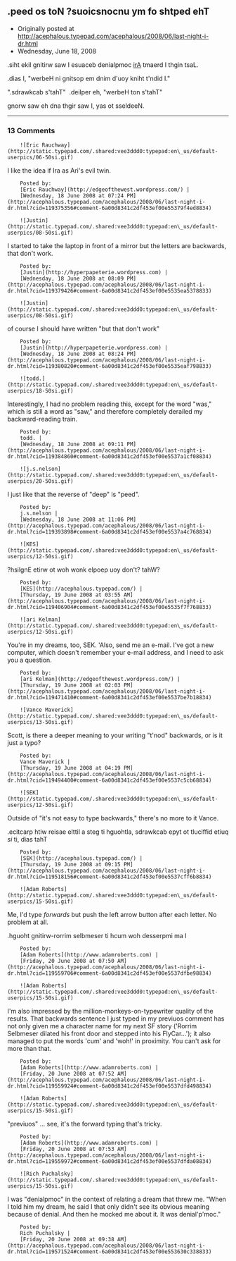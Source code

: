 ## .peed os toN ?suoicsnocnu ym fo shtped ehT

 * Originally posted at http://acephalous.typepad.com/acephalous/2008/06/last-night-i-dr.html
 * Wednesday, June 18, 2008



.siht ekil gnitirw saw I esuaceb denialpmoc [irA](http://edgeofthewest.wordpress.com/) tmaerd I thgin tsaL.

.dias I, "werbeH ni gnitsop em dnim d'uoy kniht t'ndid I."

".sdrawkcab s'tahT"  .deilper eh, "werbeH ton s'tahT"

gnorw saw eh dna thgir saw I, yas ot sseldeeN. 

		

* * *

### 13 Comments 

		

                
[]()

	

		![Eric Rauchway](http://static.typepad.com/.shared:vee3ddd0:typepad:en\_us/default-userpics/06-50si.gif)
	

	

		

I like the idea if Ira as Ari's evil twin.

	

		Posted by:
		[Eric Rauchway](http://edgeofthewest.wordpress.com/) |
		[Wednesday, 18 June 2008 at 07:24 PM](http://acephalous.typepad.com/acephalous/2008/06/last-night-i-dr.html?cid=119375356#comment-6a00d8341c2df453ef00e55379f4ed8834)

[]()

	

		![Justin](http://static.typepad.com/.shared:vee3ddd0:typepad:en\_us/default-userpics/08-50si.gif)
	

	

		

I started to take the laptop in front of a mirror but the letters are backwards, that don't work.  

	

		Posted by:
		[Justin](http://hyperpapeterie.wordpress.com) |
		[Wednesday, 18 June 2008 at 08:09 PM](http://acephalous.typepad.com/acephalous/2008/06/last-night-i-dr.html?cid=119379426#comment-6a00d8341c2df453ef00e5535ea5378833)

[]()

	

		![Justin](http://static.typepad.com/.shared:vee3ddd0:typepad:en\_us/default-userpics/08-50si.gif)
	

	

		

of course I should have written "but that don't work"

	

		Posted by:
		[Justin](http://hyperpapeterie.wordpress.com) |
		[Wednesday, 18 June 2008 at 08:24 PM](http://acephalous.typepad.com/acephalous/2008/06/last-night-i-dr.html?cid=119380820#comment-6a00d8341c2df453ef00e5535eaf798833)

[]()

	

		![todd.](http://static.typepad.com/.shared:vee3ddd0:typepad:en\_us/default-userpics/18-50si.gif)
	

	

		

Interestingly, I had no problem reading this, except for the word "was," which is still a word as "saw," and therefore completely derailed my backward-reading train.

	

		Posted by:
		todd. |
		[Wednesday, 18 June 2008 at 09:11 PM](http://acephalous.typepad.com/acephalous/2008/06/last-night-i-dr.html?cid=119384860#comment-6a00d8341c2df453ef00e5537a1cf08834)

[]()

	

		![j.s.nelson](http://static.typepad.com/.shared:vee3ddd0:typepad:en\_us/default-userpics/20-50si.gif)
	

	

		

I just like that the reverse of "deep" is "peed".

	

		Posted by:
		j.s.nelson |
		[Wednesday, 18 June 2008 at 11:06 PM](http://acephalous.typepad.com/acephalous/2008/06/last-night-i-dr.html?cid=119393898#comment-6a00d8341c2df453ef00e5537a4c768834)

[]()

	

		![KES](http://static.typepad.com/.shared:vee3ddd0:typepad:en\_us/default-userpics/12-50si.gif)
	

	

		

?hsilgnE etirw ot woh wonk elpoep uoy don't?  tahW?

	

		Posted by:
		[KES](http://acephalous.typepad.com/) |
		[Thursday, 19 June 2008 at 03:55 AM](http://acephalous.typepad.com/acephalous/2008/06/last-night-i-dr.html?cid=119406904#comment-6a00d8341c2df453ef00e5535f7f768833)

[]()

	

		![ari Kelman](http://static.typepad.com/.shared:vee3ddd0:typepad:en\_us/default-userpics/12-50si.gif)
	

	

		

You're in my dreams, too, SEK.  'Also, send me an e-mail.  I've got a new computer, which doesn't remember your e-mail address, and I need to ask you a question.

	

		Posted by:
		[ari Kelman](http://edgeofthewest.wordpress.com/) |
		[Thursday, 19 June 2008 at 02:03 PM](http://acephalous.typepad.com/acephalous/2008/06/last-night-i-dr.html?cid=119471410#comment-6a00d8341c2df453ef00e5537be7b18834)

[]()

	

		![Vance Maverick](http://static.typepad.com/.shared:vee3ddd0:typepad:en\_us/default-userpics/13-50si.gif)
	

	

		

Scott, is there a deeper meaning to your writing "t'nod" backwards, or is it just a typo?

	

		Posted by:
		Vance Maverick |
		[Thursday, 19 June 2008 at 04:19 PM](http://acephalous.typepad.com/acephalous/2008/06/last-night-i-dr.html?cid=119494400#comment-6a00d8341c2df453ef00e5537c5cb68834)

[]()

	

		![SEK](http://static.typepad.com/.shared:vee3ddd0:typepad:en\_us/default-userpics/12-50si.gif)
	

	

		

Outside of "it's not easy to type backwards," there's no more to it Vance.  

.ecitcarp htiw reisae elttil a steg ti hguohtla, sdrawkcab epyt ot tluciffid etiuq _si_ ti, dias tahT 

	

		Posted by:
		[SEK](http://acephalous.typepad.com/) |
		[Thursday, 19 June 2008 at 09:15 PM](http://acephalous.typepad.com/acephalous/2008/06/last-night-i-dr.html?cid=119518156#comment-6a00d8341c2df453ef00e5537cff6b8834)

[]()

	

		![Adam Roberts](http://static.typepad.com/.shared:vee3ddd0:typepad:en\_us/default-userpics/15-50si.gif)
	

	

		

Me, I'd type _forwards_ but push the left arrow button after each letter.  No problem at all.

   .hguoht gnitirw-rorrim selbmeser ti hcum woh desserpmi ma I

	

		Posted by:
		[Adam Roberts](http://www.adamroberts.com) |
		[Friday, 20 June 2008 at 07:50 AM](http://acephalous.typepad.com/acephalous/2008/06/last-night-i-dr.html?cid=119559706#comment-6a00d8341c2df453ef00e5537dfbe98834)

[]()

	

		![Adam Roberts](http://static.typepad.com/.shared:vee3ddd0:typepad:en\_us/default-userpics/15-50si.gif)
	

	

		

I'm also impressed by the million-monkeys-on-typewriter quality of the results.  That backwards sentence I just typed in my previuos comment has not only given me a character name for my next SF story ('Rorrim Selbmeser dilated his front door and stepped into his FlyCar...'); it also managed to put the words 'cum' and 'woh!' in proximity.  You can't ask for more than that.

	

		Posted by:
		[Adam Roberts](http://www.adamroberts.com) |
		[Friday, 20 June 2008 at 07:52 AM](http://acephalous.typepad.com/acephalous/2008/06/last-night-i-dr.html?cid=119559924#comment-6a00d8341c2df453ef00e5537dfd498834)

[]()

	

		![Adam Roberts](http://static.typepad.com/.shared:vee3ddd0:typepad:en\_us/default-userpics/15-50si.gif)
	

	

		

"previuos" ... see, it's the forward typing that's tricky.

	

		Posted by:
		[Adam Roberts](http://www.adamroberts.com) |
		[Friday, 20 June 2008 at 07:53 AM](http://acephalous.typepad.com/acephalous/2008/06/last-night-i-dr.html?cid=119559972#comment-6a00d8341c2df453ef00e5537dfda08834)

[]()

	

		![Rich Puchalsky](http://static.typepad.com/.shared:vee3ddd0:typepad:en\_us/default-userpics/15-50si.gif)
	

	

		

I was "denialpmoc" in the context of relating a dream that threw me.  "When I told him my dream, he said I that only didn't see its obvious meaning because of denial.  And then he mocked me about it.  It was denial'p'moc."

	

		Posted by:
		Rich Puchalsky |
		[Friday, 20 June 2008 at 09:38 AM](http://acephalous.typepad.com/acephalous/2008/06/last-night-i-dr.html?cid=119571524#comment-6a00d8341c2df453ef00e553630c338833)

		

        
